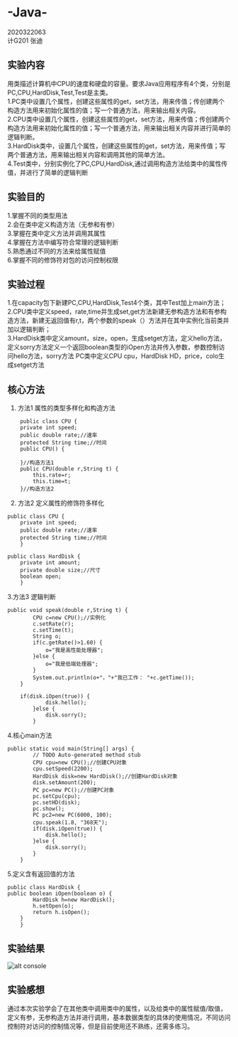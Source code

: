 # -Java-
2020322063  
计G201 张迪
## 实验内容
用类描述计算机中CPU的速度和硬盘的容量。要求Java应用程序有4个类，分别是PC,CPU,HardDisk,Test,Test是主类。    
1.PC类中设置几个属性，创建这些属性的get，set方法，用来传值；传创建两个构造方法用来初始化属性的值；写一个普通方法，用来输出相关内容。  
2.CPU类中设置几个属性，创建这些属性的get，set方法，用来传值；传创建两个构造方法用来初始化属性的值；写一个普通方法，用来输出相关内容并进行简单的逻辑判断。  
3.HardDisk类中，设置几个属性，创建这些属性的get，set方法，用来传值；写两个普通方法，用来输出相关内容和调用其他的简单方法。  
4.Test类中，分别实例化了PC,CPU,HardDisk,通过调用构造方法给类中的属性传值，并进行了简单的逻辑判断
## 实验目的
1.掌握不同的类型用法   
2.会在类中定义构造方法（无参和有参）    
3.掌握在类中定义方法并调用其属性    
4.掌握在方法中编写符合常理的逻辑判断  
5.熟悉通过不同的方法来给属性赋值  
6.掌握不同的修饰符对包的访问控制权限
## 实验过程
1.在capacity包下新建PC,CPU,HardDisk,Test4个类，其中Test加上main方法；  
2.CPU类中定义speed，rate,time并生成set,get方法新建无参构造方法和有参构造方法，新建无返回值有r,t，两个参数的speak（）方法并在其中实例化当前类并加以逻辑判断；  
3.HardDisk类中定义amount，size，open，生成setget方法，定义hello方法，定义sorry方法定义一个返回boolean类型的iOpen方法并传入参数，参数控制访问hello方法，sorry方法
PC类中定义CPU cpu，HardDisk HD，price，colo生成setget方法
## 核心方法
1. 方法1 属性的类型多样化和构造方法
```
	public class CPU {
	private int speed;
	public double rate;//速率
	protected String time;//时间
	public CPU() {
		
	}//构造方法1
	public CPU(double r,String t) {
		this.rate=r;
		this.time=t;
	}//构造方法2
```
2. 方法2 定义属性的修饰符多样化
```
public class CPU {
	private int speed;
	public double rate;//速率
	protected String time;//时间
	}
	
public class HardDisk {
	private int amount;
	private double size;//尺寸
	boolean open;
	}
```
3.方法3 逻辑判断
```
public void speak(double r,String t) {
		CPU c=new CPU();//实例化
		c.setRate(r);
		c.setTime(t);
		String o;
		if(c.getRate()>1.60) {
			o="我是高性能处理器";
		}else {
			o="我是低端处理器";
		}
		System.out.println(o+"，"+"我已工作： "+c.getTime());
	}

	if(disk.iOpen(true)) {
			disk.hello();
		}else {
			disk.sorry();
		}
```
4.核心main方法
```
public static void main(String[] args) {
		// TODO Auto-generated method stub
		CPU cpu=new CPU();//创建CPU对象
		cpu.setSpeed(2200);
		HardDisk disk=new HardDisk();//创建HardDisk对象
		disk.setAmount(200);
		PC pc=new PC();//创建PC对象
		pc.setCpu(cpu);
		pc.setHD(disk);
		pc.show();
		PC pc2=new PC(6000, 100);
		cpu.speak(1.8, "368天");
		if(disk.iOpen(true)) {
			disk.hello();
		}else {
			disk.sorry();
		}
	}
```
5.定义含有返回值的方法
```
public class HardDisk {
public boolean iOpen(boolean o) {
		HardDisk h=new HardDisk();
		h.setOpen(o);
		return h.isOpen();	
	}
	}
```
## 实验结果
![alt console](https://m.qpic.cn/psc?/V50ini880vFPiW2LYxFK2RoQRD3UEErn/bqQfVz5yrrGYSXMvKr.cqdZezMYs7BOq0Uw*NN4aO68vINbyeSSCoyNEiT25Ru2wkbx5VPMhehw*F3R9wc6ujVmdsprlT0gH87fw2fyACnA!/b&bo=ZwGfAAAAAAADB9s!&rf=viewer_4)

## 实验感想
通过本次实验学会了在其他类中调用类中的属性，以及给类中的属性赋值/取值，定义有参，无参构造方法并进行调用，基本数据类型的具体的使用情况，不同访问控制符对访问的控制情况等，但是目前使用还不熟练，还需多练习。
